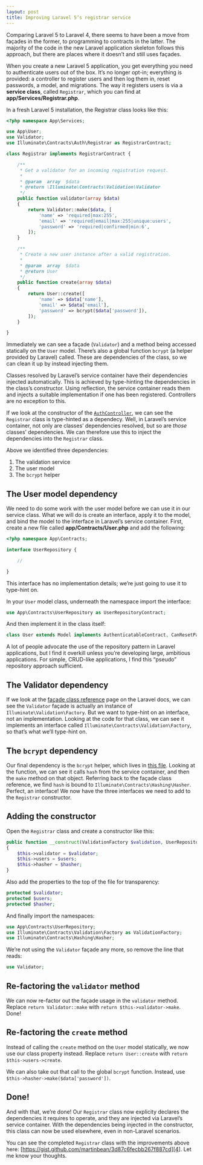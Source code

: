 ```yaml
---
layout: post
title: Improving Laravel 5’s registrar service
---
```

Comparing Laravel 5 to Laravel 4, there seems to have been a move from façades in the former, to programming to contracts in the latter.
The majority of the code in the new Laravel application skeleton follows this approach, but there are places where it doesn’t and still uses façades.

When you create a new Laravel 5 application, you get everything you need to authenticate users out of the box.
It’s no longer opt-in; everything is provided: a controller to register users and then log them in, reset passwords, a model, and migrations.
The way it registers users is via a **service class**, called `Registrar`, which you can find at **app/Services/Registrar.php**.

In a fresh Laravel 5 installation, the Registrar class looks like this:

```php
<?php namespace App\Services;

use App\User;
use Validator;
use Illuminate\Contracts\Auth\Registrar as RegistrarContract;

class Registrar implements RegistrarContract {

	/**
	 * Get a validator for an incoming registration request.
	 *
	 * @param  array  $data
	 * @return \Illuminate\Contracts\Validation\Validator
	 */
	public function validator(array $data)
	{
		return Validator::make($data, [
			'name' => 'required|max:255',
			'email' => 'required|email|max:255|unique:users',
			'password' => 'required|confirmed|min:6',
		]);
	}

	/**
	 * Create a new user instance after a valid registration.
	 *
	 * @param  array  $data
	 * @return User
	 */
	public function create(array $data)
	{
		return User::create([
			'name' => $data['name'],
			'email' => $data['email'],
			'password' => bcrypt($data['password']),
		]);
	}

}
```

Immediately we can see a façade (`Validator`) and a method being accessed statically on the `User` model.
There’s also a global function `bcrypt` (a helper provided by Laravel) called.
These are dependencies of the class, so we can clean it up by instead injecting them.

Classes resolved by Laravel’s service container have their dependencies injected automatically.
This is achieved by type-hinting the dependencies in the class’s constructor.
Using reflection, the service container reads them and injects a suitable implementation if one has been registered.
Controllers are no exception to this.

If we look at the constructor of the [`AuthController`][0], we can see the `Registrar` class is type-hinted as a dependecy.
Well, in Laravel’s service container, not only are classes’ dependencies resolved, but so are *those* classes’ dependencies.
We can therefore use this to inject the dependencies into the `Registrar` class.

Above we identified three dependencies:

1. The validation service
2. The user model
3. The `bcrypt` helper

## The User model dependency

We need to do some work with the user model before we can use it in our service class.
What we will do is create an interface, apply it to the model, and bind the model to the interface in Laravel’s service container.
First, create a new file called **app/Contracts/User.php** and add the following:

```php
<?php namespace App\Contracts;

interface UserRepository {

	//

}
```

This interface has no implementation details; we’re just going to use it to type-hint on.

In your `User` model class, underneath the namespace import the interface:

```php
use App\Contracts\UserRepository as UserRepositoryContract;
```

And then implement it in the class itself:

```php
class User extends Model implements AuthenticatableContract, CanResetPasswordContract, UserRepositoryContract {
```

A lot of people advocate the use of the repository pattern in Laravel applications, but I find it overkill unless you’re developing large, ambitious applications.
For simple, CRUD-like applications, I find this “pseudo” repository approach sufficient.

## The Validator dependency

If we look at the [façade class reference][1] page on the Laravel docs, we can see the `Validator` façade is actually an instance of `Illuminate\Validation\Factory`.
But we want to type-hint on an interface, not an implementation.
Looking at the code for that class, we can see it implements an interface called `Illuminate\Contracts\Validation\Factory`, so that’s what we’ll type-hint on.

## The `bcrypt` dependency

Our final dependency is the `bcrypt` helper, which lives in [this file][3].
Looking at the function, we can see it calls `hash` from the service container, and then the `make` method on that object.
Referring back to the façade class reference, we find `hash` is bound to `Illuminate\Contracts\Hashing\Hasher`.
Perfect, an interface! We now have the three interfaces we need to add to the `Registrar` constructor.

## Adding the constructor

Open the `Registrar` class and create a constructor like this:

```php
public function __construct(ValidationFactory $validation, UserRepository $users, Hasher $hasher)
{
	$this->validator = $validator;
	$this->users = $users;
	$this->hasher = $hasher;
}
```

Also add the properties to the top of the file for transparency:

```php
protected $validator;
protected $users;
protected $hasher;
```

And finally import the namespaces:

```php
use App\Contracts\UserRepository;
use Illuminate\Contracts\Validation\Factory as ValidationFactory;
use Illuminate\Contracts\Hashing\Hasher;
```

We’re not using the `Validator` façade any more, so remove the line that reads:

```php
use Validator;
```

## Re-factoring the `validator` method

We can now re-factor out the façade usage in the `validator` method.
Replace `return Validator::make` with `return $this->validator->make`. Done!

## Re-factoring the `create` method

Instead of calling the `create` method on the `User` model statically, we now use our class property instead.
Replace `return User::create` with `return $this->users->create`.

We can also take out that call to the global `bcrypt` function.
Instead, use `$this->hasher->make($data['password'])`.

## Done!

And with that, we’re done!
Our `Registrar` class now explicity declares the dependencies it requires to operate, and they are injected via Laravel’s service container.
With the dependencies being injected in the constructor, this class can now be used elsewhere, even in non-Laravel scenarios.

You can see the completed `Registrar` class with the improvements above here:
[https://gist.github.com/martinbean/3d87c6fecbb267f887cd][4].
Let me know your thoughts.

[0]: https://github.com/laravel/laravel/blob/master/app/Http/Controllers/Auth/AuthController.php
[1]: http://laravel.com/docs/master/facades#facade-class-reference
[2]: https://github.com/laravel/framework/blob/5.0/src/Illuminate/Validation/Factory.php
[3]: https://github.com/laravel/framework/blob/5.0/src/Illuminate/Foundation/helpers.php
[4]: https://gist.github.com/martinbean/3d87c6fecbb267f887cd
